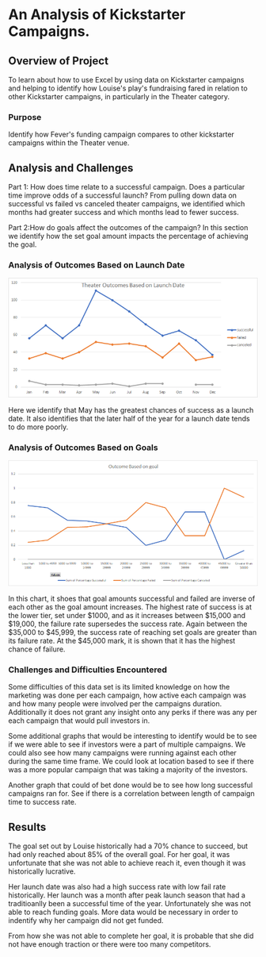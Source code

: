 # An Analysis of Kickstarter Campaigns.

## Overview of Project
To learn about how to use Excel by using data on Kickstarter campaigns and helping to identify how Louise's play's fundraising fared in relation to other Kickstarter campaigns, in particularly in the Theater category.

### Purpose
Identify how Fever's funding campaign compares to other kickstarter campaigns within the Theater venue.

## Analysis and Challenges
Part 1: How does time relate to a successful campaign. Does a particular time improve odds of a successful launch?
From pulling down data on successful vs failed vs canceled theater campaigns, we identified which months had greater success and which months lead to fewer success. 

Part 2:How do goals affect the outcomes of the campaign?
In this section we identify how the set goal amount impacts the percentage of achieving the goal.

### Analysis of Outcomes Based on Launch Date
![](images/Theater_Outcomes_vs_Launch.png)

Here we identify that May has the greatest chances of success as a launch date. It also identifies that the later half of the year for a launch date tends to do more poorly.

### Analysis of Outcomes Based on Goals
![](images/Outcome_vs_Goals-v2.png)

In this chart, it shoes that goal amounts successful and failed are inverse of each other as the goal amount increases. The highest rate of success is at the lower tier, set under $1000, and as it increases between $15,000 and $19,000, the failure rate supersedes the success rate. Again between the $35,000 to $45,999, the success rate of reaching set goals are greater than its failure rate. At the $45,000 mark, it is shown that it has the highest chance of failure. 

### Challenges and Difficulties Encountered

Some difficulties of this data set is its limited knowledge on how the marketing was done per each campaign, how active each campaign was and how many people were involved per the campaigns duration. Additionally it does not grant any insight onto any perks if there was any per each campaign that would pull investors in.

Some additional graphs that would be interesting to identify would be to see if we were able to see if investors were a part of multiple campaigns. We could also see how many campaigns were running against each other during the same time frame. We could look at location based to see if there was a more popular campaign that was taking a majority of the investors.

Another graph that could of bet done would be to see how long successful campaigns ran for. See if there is a correlation between length of campaign time to success rate.

## Results
The goal set out by Louise historically had a 70% chance to succeed, but had only reached about 85% of the overall goal. For her goal, it was unfortunate that she was not able to achieve reach it, even though it was historically lucrative. 

Her launch date was also had a high success rate with low fail rate historically. Her launch was a month after peak launch season that had a traditioanlly been a successful time of the year. Unfortunately she was not able to reach funding goals. More data would be necessary in order to indentify why her campaign did not get funded.

From how she was not able to complete her goal, it is probable that she did not have enough traction or there were too many competitors.
